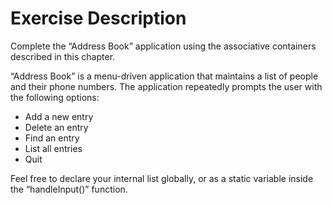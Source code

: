 Exercise Description
====================

Complete the “Address Book” application using the associative containers described in this chapter.

“Address Book” is a menu-driven application that maintains a list of people and their phone numbers. The application repeatedly prompts the user with the following options:

* Add a new entry
* Delete an entry
* Find an entry
* List all entries
* Quit

Feel free to declare your internal list globally, or as a static variable inside the “handleInput()” function.
